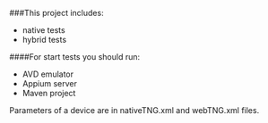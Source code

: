 ###This project includes:
- native tests
- hybrid tests

####For start tests you should run:
- AVD emulator
- Appium server
- Maven project

Parameters of a device are in nativeTNG.xml and webTNG.xml files.